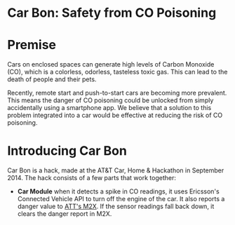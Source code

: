 Car Bon: Safety from CO Poisoning
===================

Premise
=======

Cars on enclosed spaces can generate high levels of Carbon Monoxide
(CO), which  is a colorless, odorless, tasteless toxic gas. This can
lead to the death of people and their pets.

Recently, remote start and push-to-start cars are becoming more
prevalent. This means the danger of CO poisoning could be unlocked
from simply accidentally using a smartphone app. We believe that a
solution to this problem integrated into a car would be effective at
reducing the risk of CO poisoning.

Introducing Car Bon
===================
Car Bon is a hack, made at the AT&T Car, Home & Hackathon in September 2014. The
hack consists of a few parts that work together:

* **Car Module** when it detects a spike in CO readings, it uses
  Ericsson's Connected Vehicle API to turn off the engine of the
  car. It also reports a danger value to
  [ATT's M2X](https://m2x.att.com/). If the sensor readings fall back
  down, it clears the danger report in M2X.

